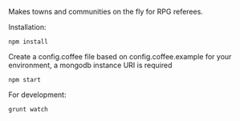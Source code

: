 Makes towns and communities on the fly for RPG referees.

Installation:

```npm install```

Create a config.coffee file based on config.coffee.example for your
environment, a mongodb instance URI is required

```npm start```

For development:

```grunt watch```
